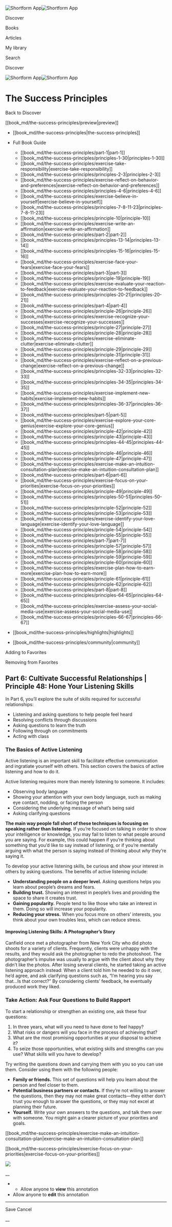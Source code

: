 ![Shortform App](/img/logo.36a2399e.svg)![Shortform App](/img/logo-dark.70c1b072.svg)

Discover

Books

Articles

My library

Search

Discover

![Shortform App](/img/logo.36a2399e.svg)![Shortform App](/img/logo-dark.70c1b072.svg)

# The Success Principles

Back to Discover

[[book_md/the-success-principles/preview|preview]]

  * [[book_md/the-success-principles|the-success-principles]]
  * Full Book Guide

    * [[book_md/the-success-principles/part-1|part-1]]
    * [[book_md/the-success-principles/principles-1-30|principles-1-30]]
    * [[book_md/the-success-principles/exercise-take-responsibility|exercise-take-responsibility]]
    * [[book_md/the-success-principles/principles-2-3|principles-2-3]]
    * [[book_md/the-success-principles/exercise-reflect-on-behavior-and-preferences|exercise-reflect-on-behavior-and-preferences]]
    * [[book_md/the-success-principles/principles-4-6|principles-4-6]]
    * [[book_md/the-success-principles/exercise-believe-in-yourself|exercise-believe-in-yourself]]
    * [[book_md/the-success-principles/principles-7-8-11-23|principles-7-8-11-23]]
    * [[book_md/the-success-principles/principle-10|principle-10]]
    * [[book_md/the-success-principles/exercise-write-an-affirmation|exercise-write-an-affirmation]]
    * [[book_md/the-success-principles/part-2|part-2]]
    * [[book_md/the-success-principles/principles-13-14|principles-13-14]]
    * [[book_md/the-success-principles/principles-15-16|principles-15-16]]
    * [[book_md/the-success-principles/exercise-face-your-fears|exercise-face-your-fears]]
    * [[book_md/the-success-principles/part-3|part-3]]
    * [[book_md/the-success-principles/principle-19|principle-19]]
    * [[book_md/the-success-principles/exercise-evaluate-your-reaction-to-feedback|exercise-evaluate-your-reaction-to-feedback]]
    * [[book_md/the-success-principles/principles-20-21|principles-20-21]]
    * [[book_md/the-success-principles/part-4|part-4]]
    * [[book_md/the-success-principles/principle-26|principle-26]]
    * [[book_md/the-success-principles/exercise-recognize-your-successes|exercise-recognize-your-successes]]
    * [[book_md/the-success-principles/principle-27|principle-27]]
    * [[book_md/the-success-principles/principle-28|principle-28]]
    * [[book_md/the-success-principles/exercise-eliminate-clutter|exercise-eliminate-clutter]]
    * [[book_md/the-success-principles/principle-29|principle-29]]
    * [[book_md/the-success-principles/principle-31|principle-31]]
    * [[book_md/the-success-principles/exercise-reflect-on-a-previous-change|exercise-reflect-on-a-previous-change]]
    * [[book_md/the-success-principles/principles-32-33|principles-32-33]]
    * [[book_md/the-success-principles/principles-34-35|principles-34-35]]
    * [[book_md/the-success-principles/exercise-implement-new-habits|exercise-implement-new-habits]]
    * [[book_md/the-success-principles/principles-36-37|principles-36-37]]
    * [[book_md/the-success-principles/part-5|part-5]]
    * [[book_md/the-success-principles/exercise-explore-your-core-genius|exercise-explore-your-core-genius]]
    * [[book_md/the-success-principles/principle-42|principle-42]]
    * [[book_md/the-success-principles/principle-43|principle-43]]
    * [[book_md/the-success-principles/principles-44-45|principles-44-45]]
    * [[book_md/the-success-principles/principle-46|principle-46]]
    * [[book_md/the-success-principles/principle-47|principle-47]]
    * [[book_md/the-success-principles/exercise-make-an-intuition-consultation-plan|exercise-make-an-intuition-consultation-plan]]
    * [[book_md/the-success-principles/part-6|part-6]]
    * [[book_md/the-success-principles/exercise-focus-on-your-priorities|exercise-focus-on-your-priorities]]
    * [[book_md/the-success-principles/principle-49|principle-49]]
    * [[book_md/the-success-principles/principles-50-51|principles-50-51]]
    * [[book_md/the-success-principles/principle-52|principle-52]]
    * [[book_md/the-success-principles/principle-53|principle-53]]
    * [[book_md/the-success-principles/exercise-identify-your-love-language|exercise-identify-your-love-language]]
    * [[book_md/the-success-principles/principle-54|principle-54]]
    * [[book_md/the-success-principles/principle-55|principle-55]]
    * [[book_md/the-success-principles/part-7|part-7]]
    * [[book_md/the-success-principles/principle-57|principle-57]]
    * [[book_md/the-success-principles/principle-58|principle-58]]
    * [[book_md/the-success-principles/principle-59|principle-59]]
    * [[book_md/the-success-principles/principle-60|principle-60]]
    * [[book_md/the-success-principles/exercise-plan-how-to-earn-more|exercise-plan-how-to-earn-more]]
    * [[book_md/the-success-principles/principle-61|principle-61]]
    * [[book_md/the-success-principles/principle-62|principle-62]]
    * [[book_md/the-success-principles/part-8|part-8]]
    * [[book_md/the-success-principles/principles-64-65|principles-64-65]]
    * [[book_md/the-success-principles/exercise-assess-your-social-media-use|exercise-assess-your-social-media-use]]
    * [[book_md/the-success-principles/principles-66-67|principles-66-67]]
  * [[book_md/the-success-principles/highlights|highlights]]
  * [[book_md/the-success-principles/community|community]]



Adding to Favorites 

Removing from Favorites 

## Part 6: Cultivate Successful Relationships | Principle 48: Hone Your Listening Skills

In Part 6, you’ll explore the suite of skills required for successful relationships:

  * Listening and asking questions to help people feel heard
  * Resolving conflicts through discussions
  * Asking questions to learn the truth
  * Following through on commitments
  * Acting with class



### The Basics of Active Listening

Active listening is an important skill to facilitate effective communication and ingratiate yourself with others. This section covers the basics of active listening and how to do it.

Active listening requires more than merely listening to someone. It includes:

  * Observing body language
  * Showing your attention with your own body language, such as making eye contact, nodding, or facing the person
  * Considering the underlying message of what’s being said
  * Asking clarifying questions



**The main way people fall short of these techniques is focusing on speaking rather than listening.** If you’re focused on talking in order to show your intelligence or knowledge, you may fail to listen to what people around you are saying. For example, this could happen if you’re thinking about something that you’d like to say instead of listening, or if you’re mentally arguing with what the person is saying instead of thinking about _why_ they’re saying it.

To develop your active listening skills, be curious and show your interest in others by asking questions. The benefits of active listening include:

  * **Understanding people on a deeper level.** Asking questions helps you learn about people’s dreams and fears.
  * **Building trust.** Showing an interest in people’s lives and providing the space to share it creates trust.
  * **Gaining popularity.** People tend to like those who take an interest in them. Doing so will increase your popularity.
  * **Reducing your stress.** When you focus more on others’ interests, you think about your own troubles less, which can reduce stress.



#### Improving Listening Skills: A Photographer’s Story

Canfield once met a photographer from New York City who did photo shoots for a variety of clients. Frequently, clients were unhappy with the results, and they would ask the photographer to redo the photoshoot. The photographer’s impulse was usually to argue with the client about why they didn’t like the photos. After losing several clients, he started taking an active listening approach instead: When a client told him he needed to do it over, he’d agree, and ask clarifying questions such as, “I’m hearing you say that...Is that correct?” By considering clients’ feedback, he eventually produced work they liked.

### Take Action: Ask Four Questions to Build Rapport

To start a relationship or strengthen an existing one, ask these four questions:

  1. In three years, what will you need to have done to feel happy?
  2. What risks or dangers will you face in the process of achieving that?
  3. What are the most promising opportunities at your disposal to achieve it?
  4. To seize those opportunities, what existing skills and strengths can you use? What skills will you have to develop?



Try writing the questions down and carrying them with you so you can use them. Consider using them with the following people:

  * **Family or friends.** This set of questions will help you learn about the person and feel closer to them. 
  * **Potential business partners or contacts.** If they’re not willing to answer the questions, then they may not make great contacts—they either don’t trust you enough to answer the questions, or they may not excel at planning their future.
  * **Yourself.** Write your own answers to the questions, and talk them over with someone. You might gain a clearer picture of your priorities and goals.



[[book_md/the-success-principles/exercise-make-an-intuition-consultation-plan|exercise-make-an-intuition-consultation-plan]]

[[book_md/the-success-principles/exercise-focus-on-your-priorities|exercise-focus-on-your-priorities]]

![](https://bat.bing.com/action/0?ti=56018282&Ver=2&mid=2fe23d87-fc69-488a-88c0-7c211345517a&sid=1711133063fa11eebdec89a8b8ae3bbc&vid=171147a063fa11eea7440fcfeb230d96&vids=0&msclkid=N&pi=0&lg=en-US&sw=800&sh=600&sc=24&nwd=1&tl=Shortform%20%7C%20Book&p=https%3A%2F%2Fwww.shortform.com%2Fapp%2Fbook%2Fthe-success-principles%2Fpart-6&r=&lt=390&evt=pageLoad&sv=1&rn=653353)

__

  *   * Allow anyone to **view** this annotation
  * Allow anyone to **edit** this annotation



* * *

Save Cancel

__



